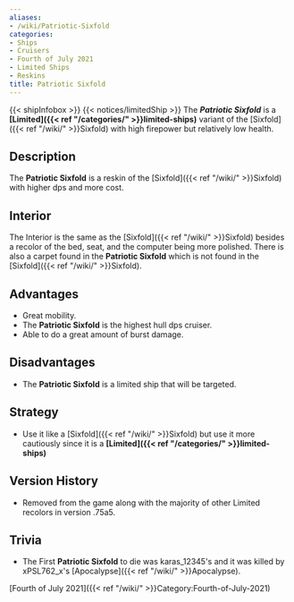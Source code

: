 ```yaml
---
aliases:
- /wiki/Patriotic-Sixfold
categories:
- Ships
- Cruisers
- Fourth of July 2021
- Limited Ships
- Reskins
title: Patriotic Sixfold
---
```


{{< shipInfobox >}} {{< notices/limitedShip >}} The **_Patriotic Sixfold_** is a **[Limited]({{< ref "/categories/" >}}limited-ships)** variant of the [Sixfold]({{< ref "/wiki/" >}}Sixfold) with high firepower but relatively low health. 

## Description

The **Patriotic Sixfold** is a reskin of the [Sixfold]({{< ref "/wiki/" >}}Sixfold) with higher dps and more cost.

## Interior

The Interior is the same as the [Sixfold]({{< ref "/wiki/" >}}Sixfold) besides a recolor of the bed, seat, and the computer being more polished. There is also a carpet found in the **Patriotic Sixfold** which is not found in the [Sixfold]({{< ref "/wiki/" >}}Sixfold).

## Advantages

- Great mobility.
- The **Patriotic Sixfold** is the highest hull dps cruiser.
- Able to do a great amount of burst damage.

## Disadvantages

- The **Patriotic Sixfold** is a limited ship that will be targeted.

## Strategy

- Use it like a [Sixfold]({{< ref "/wiki/" >}}Sixfold) but use it more cautiously since it is a **[Limited]({{< ref "/categories/" >}}limited-ships)**

## Version History 

- Removed from the game along with the majority of other Limited recolors in version .75a5.

## Trivia

- The First **Patriotic Sixfold** to die was karas_12345's and it was killed by xPSL762_x's [Apocalypse]({{< ref "/wiki/" >}}Apocalypse).

[Fourth of July 2021]({{< ref "/wiki/" >}}Category:Fourth-of-July-2021)